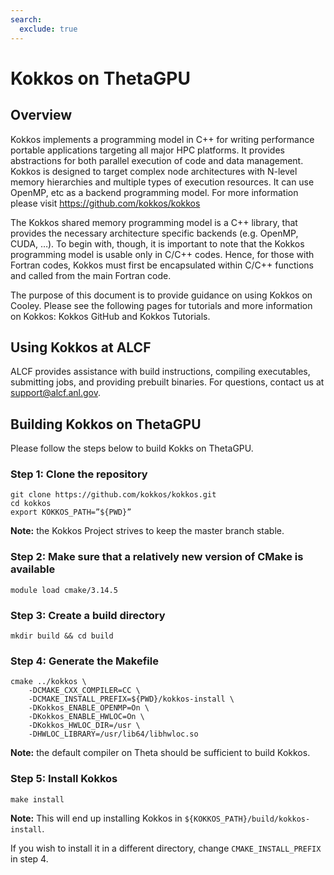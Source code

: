 ```yaml
---
search:
  exclude: true
---
```


# Kokkos on ThetaGPU
## Overview
Kokkos implements a programming model in C++ for writing performance portable applications targeting all major HPC platforms. It provides abstractions for both parallel execution of code and data management. Kokkos is designed to target complex node architectures with N-level memory hierarchies and multiple types of execution resources. It can use OpenMP, etc as a backend programming model. For more information please visit https://github.com/kokkos/kokkos

The Kokkos shared memory programming model is a C++ library, that provides the necessary architecture specific backends (e.g. OpenMP, CUDA, …). To begin with, though, it is important to note that the Kokkos programming model is usable only in C/C++ codes. Hence, for those with Fortran codes, Kokkos must first be encapsulated within C/C++ functions and called from the main Fortran code.

The purpose of this document is to provide guidance on using Kokkos on Cooley. Please see the following pages for tutorials and more information on Kokkos: Kokkos GitHub and Kokkos Tutorials. 

## Using Kokkos at ALCF
ALCF provides assistance with build instructions, compiling executables, submitting jobs, and providing prebuilt binaries. For questions, contact us at [support@alcf.anl.gov](mailto:support@alcf.anl.gov).

## Building Kokkos on ThetaGPU
Please follow the steps below to build Kokks on ThetaGPU.

### Step 1:  Clone the repository
```
git clone https://github.com/kokkos/kokkos.git 
cd kokkos 
export KOKKOS_PATH=”${PWD}”
```
**Note:**  the Kokkos Project strives to keep the master branch stable.
 
### Step 2:  Make sure that a relatively new version of CMake is available
```
module load cmake/3.14.5
```
### Step 3:  Create a build directory
```
mkdir build && cd build
```
### Step 4:  Generate the Makefile
```
cmake ../kokkos \
    -DCMAKE_CXX_COMPILER=CC \
    -DCMAKE_INSTALL_PREFIX=${PWD}/kokkos-install \
    -DKokkos_ENABLE_OPENMP=On \
    -DKokkos_ENABLE_HWLOC=On \
    -DKokkos_HWLOC_DIR=/usr \
    -DHWLOC_LIBRARY=/usr/lib64/libhwloc.so
```
**Note:**  the default compiler on Theta should be sufficient to build Kokkos.
 
### Step 5: Install Kokkos
```
make install
```
**Note:** This will end up installing Kokkos in ```${KOKKOS_PATH}/build/kokkos-install```. 

If you wish to install it in a different directory, change ```CMAKE_INSTALL_PREFIX``` in step 4.
